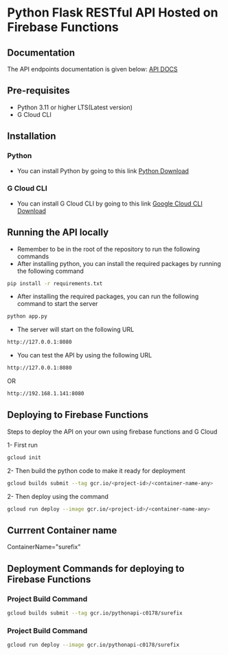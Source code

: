 # Python Flask RESTful API Hosted on Firebase Functions

## Documentation
The API endpoints documentation is given below:
[API DOCS](https://secured-todo-api-rdhs5s76pq-de.a.run.app/apidocs/#)

## Pre-requisites
- Python 3.11 or higher LTS(Latest version)
- G Cloud CLI

## Installation
### Python
- You can install Python by going to this link
[Python Download](https://www.python.org/downloads/)

### G Cloud CLI
- You can install G Cloud CLI by going to this link
[Google Cloud CLI Download](https://cloud.google.com/sdk/docs/install#mac)

## Running the API locally
- Remember to be in the root of the repository to run the following commands
- After installing python, you can install the required packages by running the following command
```sh
pip install -r requirements.txt
```
- After installing the required packages, you can run the following command to start the server
```sh
python app.py
```
- The server will start on the following URL
```sh
http://127.0.0.1:8080
```
- You can test the API by using the following URL
```sh
http://127.0.0.1:8080
```
OR
```sh
http://192.168.1.141:8080
```

## Deploying to Firebase Functions
Steps to deploy the API on your own using firebase functions and G Cloud
<br/>

1- First run
```sh
gcloud init
```
2- Then build the python code to make it ready for deployment
```sh
gcloud builds submit --tag gcr.io/<project-id>/<container-name-any>
``` 
2- Then deploy using the command
```sh
gcloud run deploy --image gcr.io/<project-id>/<container-name-any>
```

## Currrent Container name
<!-- ContainerName="secured-todo-api" -->
ContainerName="surefix"

## Deployment Commands for deploying to Firebase Functions

### Project Build Command
```sh
gcloud builds submit --tag gcr.io/pythonapi-c0178/surefix
```

### Project Build Command
```sh
gcloud run deploy --image gcr.io/pythonapi-c0178/surefix
```
